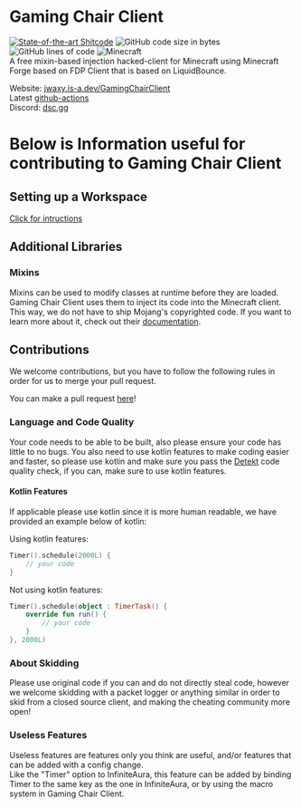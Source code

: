 # Gaming Chair Client 
[![State-of-the-art Shitcode](https://img.shields.io/static/v1?label=State-of-the-art&message=Shitcode&color=7B5804)](https://github.com/trekhleb/state-of-the-art-shitcode)
![GitHub code size in bytes](https://img.shields.io/github/languages/code-size/jwaxy/GamingChairClient)
![GitHub lines of code](https://tokei.rs/b1/github/jwaxy/GamingChairClient)
![Minecraft](https://img.shields.io/badge/game-Minecraft-brightgreen)  
A free mixin-based injection hacked-client for Minecraft using Minecraft Forge based on FDP Client that is based on LiquidBounce.

Website: [jwaxy.is-a.dev/GamingChairClient](http://gg.gg/GamingChairClient)  
Latest [github-actions](https://nightly.link/jwaxy/GamingChairClient/workflows/build/main/GamingChairClient.zip)  
Discord: [dsc.gg](https://dsc.gg)


# Below is Information useful for contributing to Gaming Chair Client

## Setting up a Workspace
[Click for intructions](WORKSPACE.md)

## Additional Libraries
### Mixins
Mixins can be used to modify classes at runtime before they are loaded. Gaming Chair Client uses them to inject its code into the Minecraft client. This way, we do not have to ship Mojang's copyrighted code. If you want to learn more about it, check out their [documentation](https://docs.spongepowered.org/5.1.0/en/plugin/internals/mixins.html).

## Contributions
We welcome contributions, but you have to follow the following rules in order for us to merge your pull request.

You can make a pull request [here](https://github.com/jwaxy/GamingChairClient/issues)!

### Language and Code Quality
Your code needs to be able to be built, also please ensure your code has little to no bugs.
You also need to use kotlin features to make coding easier and faster, so please use kotlin and make sure you pass the [Detekt](https://github.com/detekt/detekt) code quality check, if you can, make sure to use kotlin features.

#### Kotlin Features
If applicable please use kotlin since it is more human readable, we have provided an example below of kotlin:

Using kotlin features:
~~~kotlin
Timer().schedule(2000L) { 
    // your code
}
~~~
Not using kotlin features:
~~~kotlin
Timer().schedule(object : TimerTask() {
    override fun run() {
        // your code
    }
}, 2000L)
~~~

### About Skidding
Please use original code if you can and do not directly steal code, however we welcome skidding with a packet logger or anything similar in order to skid from a closed source client, and making the cheating community more open!

### Useless Features
Useless features are features only you think are useful, and/or features that can be added with a config change.  
Like the "Timer" option to InfiniteAura, this feature can be added by binding Timer to the same key as the one in InfiniteAura, or by using the macro system in  Gaming Chair Client.
